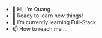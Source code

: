 - 👋 Hi, I’m Quang
- 👀 Ready to learn new things!
- 🌱 I’m currently learning Full-Stack
- 📫 How to reach me ...

<!---
QuaTrixXx205/QuaTrixXx205 is a ✨ special ✨ repository because its `README.md` (this file) appears on your GitHub profile.
You can click the Preview link to take a look at your changes.
--->
